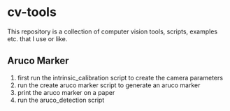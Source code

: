 # cv-tools
This repository is a collection of computer vision tools, scripts, examples etc. that I use or like.


## Aruco Marker
1. first run the intrinsic_calibration script to create the camera parameters
2. run the create aruco marker script to generate an aruco marker
3. print the aruco marker on a paper
4. run the aruco_detection script
